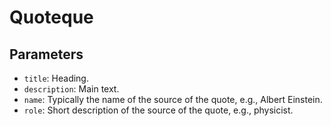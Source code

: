 # Quoteque

## Parameters

- ```title```: Heading.
- ```description```: Main text.
- ```name```: Typically the name of the source of the quote, e.g., Albert Einstein.
- ```role```: Short description of the source of the quote, e.g., physicist. 